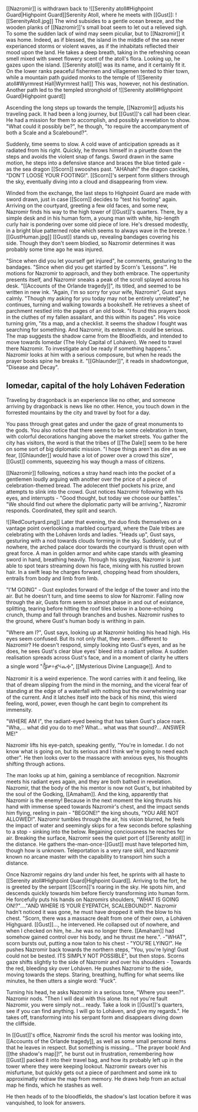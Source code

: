 [[Nazromir]] is withdrawn back to ![[Serenity atoll#Highpoint Guard|Highpoint Guard]]Serenity Atoll, where he meets with [[Gust]]:
![[SerenityAtoll.jpg]]
The wind subsides to a gentle ocean breeze, and the wooden planks of [[Nazromir]]'s small boat seem to let out a relieved sigh. To some the sudden lack of wind may seem piculiar, but to [[Nazromir]] it was home. Indeed, as if blessed, the island in the middle of the sea never experianced storms or violent waves, as if the inhabitats reflected their mood upon the land. He takes a deep breath, taking in the refreshing ocean smell mixed with sweet flowery scent of the atoll's flora. Looking up, he gazes upon the island. [[Serenity atoll]] was its name, and it certainly fit it. On the lower ranks peaceful fishermen and villagemen tented to thier town, while a mountain path guided monks to the temple of  ![[Serenity atoll#Wyrmrest Hall|Wyrmrest hall]]
This was, however, not his destination. Another path led to the templed stronghold of ![[Serenity atoll#Highpoint Guard|Highpoint guard]]

Ascending the long steps up towards the temple, [[Nazromir]] adjusts his traveling pack. It had been a long journey, but [[Gust]]'s call had been clear. He had a mission for them to accomplish, and possibly a revelation to show. "What could it possibly be?", he though, "to require the accompanyment of both a Scale and a Scalebound?". 

Suddenly, time seems to slow. A cold wave of anticipation spreads as it radiated from his right. Quickly, he throws himself in a piruette down the steps and avoids the violent snap of fangs. Sword drawn in the same motion, he steps into a defensive stance and braces the blue tinted gale - as the sea dragon [[Scorn]] swooshes past. "AHAhah!" the dragon cackles, "DON'T LOOSE YOUR FOOTING!". [[Scorn]]'s serpent form slithers through the sky, eventually diving into a cloud and disappearing from view. 

Winded from the exchange, the last steps to Highpoint Guard are made with sword drawn, just in case [[Scorn]] decides to "test his footing" again. Arriving on the courtyard, greeting a few old faces, and some new, Nazromir finds his way to the high tower of [[Gust]]'s quarters. There, by a simple desk and in his human form, a young man with white, hip-length curly hair is pondering over some old piece of lore. He's dressed modestly, in a bright blue patterned robe which seems to always wave in the breeze. ![[GustHuman.jpg]]
[[Gust]] stands up, revealing bandages covering his side. Though they don't seem blodied, so Nazromir determines it was probably some time ago he was injured. 

"Since when did you let yourself get injured", he comments, gesturing to the bandages. "Since when did you get startled by Scorn's 'Lessons'". He motions for Nazromir to approach, and they both embrace. The oppertunity presents itself, and Nazromir sneaks a peak of the scroll splayed across his desk. "[[Accounts of the Orlande tragedy]]", its titled, and seemed to be written in new ink. "Again, I'm so sorry for your wife, Nazromir", Gust says calmly. "Though my asking for you today may not be entirely unrelated", he continues, turning and walking towards a bookshelf. He retrieves a sheet of parchment nestled into the pages of an old book. "I found this prayers book in the cluthes of my fallen assailant, and this within its pages". His voice turning grim, "its a map, and a checklist. It seems the shadow I fought was searching for something. And Nazromir, its extensive. It could be serious. The map suggests the shadow came from the Bloodfields, and intended to move towards Iomedar (The Holy Capital of Loháven). We need to travel there Nazromir. To investigate and be ready if something happens.". Nazromir looks at him with a serious composure, but when he reads the prayer books spine he breaks it. "[[Ghlaunder]]", it reads in shadowtongue, "Disease and Decay".

## Iomedar, capital of the holy Loháven Federation
Traveling by dragonback is an experience like no other, and someone arriving by dragonback is news like no other. Hence, you touch down in the forrested mountains by the city and travel by foot for a day. 

You pass through great gates and under the gaze of great monuments to the gods. You also notice that there seems to be some celebration in town, with colorful decorations hanging above the market streets. You gather the city has visitors, the word is that the tribes of [[The Dale]] seem to be here on some sort of big diplomatic mission. "I hope things aren't as dire as we fear, [[Ghlaunder]] would have a lot of power over a crowd this size", [[Gust]] comments, squeezing his way though a mass of citizens. 

[[Nazromir]] following, notices a stray hand reach into the pocket of a gentlemen loudly arguing with another over the price of a piece of celebration-themed bread. The adolecent thief pockets his prize, and attempts to slink into the crowd. Gust notices Nazromir following with his eyes, and interrupts - "Good thought, but today we choose our battles.".  "We should find out where the diplomatic party will be arriving.", Nazromir responds. Coordinated, they split and search.

![[RedCourtyard.png]]
Later that evening, the duo finds themselves on a vantage point overlooking a marbled courtyard, where the Dale tribes are celebrating with the Loháven lords and ladies. "Heads up", Gust says, gesturing with a nod towards clouds forming in the sky. Suddenly, out of nowhere, the arched palace door towards the courtyard is thrust open with great force. A man in golden armor and white cape stands with gleaming sword in hand, breathing heavily. Through his spyglass, Nazromir is just able to spot tears streaming down his face, mixing with his rustled brown hair. In a swift leap he charges forward, chopping head from shoulders, entrails from body and limb from limb. 

"I'M GOING" - Gust explodes forward of the ledge of the tower and into the air. But he doesn't turn, and time seems to slow for Nazromir. Falling now through the air, Gusts form seem to almost phase in and out of existance, splitting, tearing before hitting the roof tiles below in a bone-echoing crunch, thump and fall through branches and bushes. Nazromir rushes to the ground, where Gust's human body is writhing in pain. 

"Where am I?", Gust says, looking up at Nazromir holding his head high. His eyes seem confused. But its not only that, they seem... different to Nazromir? He doesn't respond, simply looking into Gust's eyes, and as he does, he sees Gust's clear blue eyes' bleed into a radiant yellow. A sudden realisation spreads across Gust's face, and in a moment of clarity he utters a single word "༂༗༓௺༴௷࿇", [[Mysterious Divine Language]]. And to Nazromir it is a weird experience. The word carries with it and feeling, like that of dream slipping from the mind in the morning, and the viceral fear of standing at the edge of a waterfall with nothing but the overwhelming roar of the current. And it latches itself into the back of his mind, this wierd feeling, word, power, even though he cant begin to comprehent its immensity.

"WHERE AM I", the radiant-eyed beeing that has taken Gust's place roars. "Wha,... what did you do to me? What... what was that sound?... ANSWER ME!" 

Nazromir lifts his eye-patch, speaking gently, "You're in Iomedar. I do not know what is going on, but its serious and I think we're going to need each other". He then looks over to the massacre with anxious eyes, his thoughts shifting through actions.

The man looks up at him, gaining a semblance of recognition. Nazromir meets his radiant eyes again, and they are both bathed in revelation. Nazromir, that the body of the his mentor is now not Gust's, but inhabited by the soul of the Godking, [[Amaham]]. And the king, apparently that Nazromir is the enemy! Because in the next moment the king thrusts his hand with immense speed towards Nazromir's chest, and the impact sends him flying, reeling in pain - "BEGONE!" the king shouts, "YOU ARE NOT ALLOWED!". Nazromir tumbles through the air, his vision blurred, he feels the impact of water and seemingly skips for a few seconds before splashing to a stop - sinking into the below. Regaining conciousness he reaches for air. Breaking the surface, Nazromir sees the quiet port of [[Serenity atoll]] in the distance. He gathers the-man-once-[[Gust]] must have teleported him, though how is unknown. Teleportation is a very rare skill, and Nazromir known no arcane master with the capability to transport him such a distance.

Once Nazromir regains dry land under his feet, he sprints with all haste to [[Serenity atoll#Highpoint Guard|Highpoint Guard]]. Arriving to the fort, he is greeted by the serpant [[Scorn]]'s roaring in the sky. He spots him, and descends quickly towards him before fiercly transforming into human form. He forcefully puts his hands on Nazromirs shoulders, "WHAT IS GOING ON!?"...."AND WHERE IS YOUR EYEPATCH, SCALEBOUND?". Nazromir hadn't noticed it was gone, he must have dropped it with the blow to his chest. "Scorn, there was a massacre dealt from one of their own, a Loháven Highguard. [[Gust]]..., he intervened. He collapsed out of nowhere, and when I checked on him, he...he was no longer there. [[Amaham]] had somehow gained control over his body, and he thrust me here.". -"WHAT", scorn bursts out, putting a now talon to his chest - "YOU'RE LYING!". He pushes Nazromir back towards the northern steps, "You, you're lying! Gust could not be bested. ITS SIMPLY NOT POSSIBLE", but then stops. Scorns gaze shifts slightly to the side of Nazromir and over his shoulders - Towards the red, bleeding sky over Loháven. He pushes Nazromir to the side, moving towards the steps. Staring, breathing, huffing for what seems like minutes, he then utters a single word: "Fuck".

Turning his head, he asks Nazromir in a serious tone, "Where you seen?". Nazromir nods. "Then I will deal with this alone. Its not you're fault Nazromir, you were simply not... ready. Take a look in [[Gust]]'s quarters, see if you can find anything. I will go to Loháven, and give my regards.". He takes off, transforming into his serpant form and disappears diving down the cliffside.

In [[Gust]]'s office, Nazromir finds the scroll his mentor was looking into, [[Accounts of the Orlande tragedy]], as well as some small personal items that he leaves in respect. But something is missing... "The prayer book! And [[the shadow's map]]!", he burst out in frustration, remembering how [[Gust]] packed it into their travel bag, and how its probably left up in the tower where they were keeping lookout. Nazromir swears over his misfurtune, but quickly gets out a piece of parchment and some ink to approximatly redraw the map from memory. He draws help from an actual map he finds, which he stashes as well.

He then heads of to the bloodfields, the shadow's last location before it was vanquished, to look for answers.
